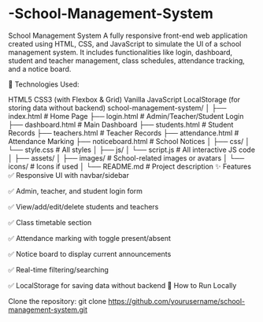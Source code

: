 # -School-Management-System
School Management System
A fully responsive front-end web application created using HTML, CSS, and JavaScript to simulate the UI of a school management system. It includes functionalities like login, dashboard, student and teacher management, class schedules, attendance tracking, and a notice board.

🔧 Technologies Used:

HTML5
CSS3 (with Flexbox & Grid)
Vanilla JavaScript
LocalStorage (for storing data without backend)
school-management-system/
│
├── index.html # Home Page
├── login.html # Admin/Teacher/Student Login
├── dashboard.html # Main Dashboard
├── students.html # Student Records
├── teachers.html # Teacher Records
├── attendance.html # Attendance Marking
├── noticeboard.html # School Notices
│
├── css/
│ └── style.css # All styles
│
├── js/
│ └── script.js # All interactive JS code
│
├── assets/
│ ├── images/ # School-related images or avatars
│ └── icons/ # Icons if used
│
└── README.md # Project description
✨ Features
✅ Responsive UI with navbar/sidebar

✅ Admin, teacher, and student login form

✅ View/add/edit/delete students and teachers

✅ Class timetable section

✅ Attendance marking with toggle present/absent

✅ Notice board to display current announcements

✅ Real-time filtering/searching

✅ LocalStorage for saving data without backend
🚀 How to Run Locally

Clone the repository:
git clone https://github.com/yourusername/school-management-system.git
